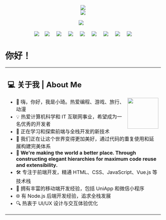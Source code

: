 <div align="center">
    <img src="https://readme-typing-svg.herokuapp.com/?lines=console.log(%22Hello%2C%20World!%22);欢迎来到小琦的代码世界!;热爱编程与创造!&center=true&size=27&color=3A7BF7">
    <!-- knock code pictures 敲代码的图片 -->
    <div>
        <img src="https://cdn.jsdelivr.net/gh/sun0225SUN/sun0225SUN/assets/images/coding.gif" />
    </div>
    <div>&emsp;</div>
    <!-- Social badges section -->
    <div>
        <a href="https://github.com/xiaoqixiaoqi1113"><img src="https://img.shields.io/badge/GitHub-100000?style=for-the-badge&logo=github&logoColor=white"/></a>
        &#8287;&#8287;
        <!-- <a href="#"><img src="https://img.shields.io/badge/LinkedIn-0077B5?style=for-the-badge&logo=linkedin&logoColor=white"/></a>
        &#8287;&#8287;
        <a href="#"><img src="https://img.shields.io/badge/Twitter-1DA1F2?style=for-the-badge&logo=twitter&logoColor=white"/></a> -->
    </div>
    <div>&emsp;</div>
    <!-- Tech stack badges -->
    <div>
        <img src="https://img.shields.io/badge/-HTML5-E34F26?style=flat-square&logo=html5&logoColor=white" />&emsp;
        <img src="https://img.shields.io/badge/-CSS3-1572B6?style=flat-square&logo=css3" /> &emsp;
        <img src="https://img.shields.io/badge/-JavaScript-F7DF1E?style=flat-square&logo=javascript&logoColor=black" /> &emsp;
        <img src="https://img.shields.io/badge/-Vue.js-4FC08D?style=flat-square&logo=vuedotjs&logoColor=white" /> &emsp;
        <img src="https://img.shields.io/badge/-Node.js-339933?style=flat-square&logo=nodedotjs&logoColor=white" /> &emsp;
        <img src="https://img.shields.io/badge/-React-61DAFB?style=flat-square&logo=react&logoColor=black" /> &emsp;
        <img src="https://img.shields.io/badge/-Git-F05032?style=flat-square&logo=git&logoColor=white" /> &emsp;
        <img src="https://img.shields.io/badge/-UniApp-07C160?style=flat-square&logo=data:image/svg+xml;base64,PHN2ZyB4bWxucz0iaHR0cDovL3d3dy53My5vcmcvMjAwMC9zdmciIHZpZXdCb3g9IjAgMCAyNCAyNCI+PHBhdGggZmlsbD0id2hpdGUiIGQ9Ik0xMiwyQTEwLDEwLDAsMSwxLDIsMTIsMTAsMTAsMCwwLDEsMTIsMm0wLDJhOCw4LDAsMSwwLDgsOCw4LDgsMCwwLDAtOC04WiIvPjwvc3ZnPg==&logoColor=white" /> &emsp;
        <img src="https://img.shields.io/badge/-微信小程序-07C160?style=flat-square&logo=wechat&logoColor=white" />
    </div>
</div>

# 你好！

<table>
<tr>
<td width="60%">

## 💻 关于我 | About Me

<img align="right" width="100" src="https://cdn.jsdelivr.net/gh/sun0225SUN/sun0225SUN/assets/images/jobs.png" />

-   🌱 嗨，你好，我是小琦。热爱编程、游戏、旅行、动漫
-   💡 热爱计算机科学和 IT 互联网事业，希望成为一名优秀的开发者
-   🔭 正在学习和探索前端与全栈开发的新技术
-   🚀 我们正在让这个世界变得更加美好，通过代码的重复使用和延展构建完美体系
-   💬 **We're making the world a better place. Through constructing elegant hierarchies for maximum code reuse and extensibility.**
-   🛠️ 专注于前端开发，精通 HTML、CSS、JavaScript、Vue.js 等技术栈
-   📱 拥有丰富的移动端开发经验，包括 UniApp 和微信小程序
-   🌐 有 Node.js 后端开发经验，追求全栈发展
-   🔍 热衷于 UI/UX 设计与交互体验优化

</td>
</tr>
</table>
